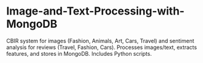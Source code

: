 # Image-and-Text-Processing-with-MongoDB
CBIR system for images (Fashion, Animals, Art, Cars, Travel) and sentiment analysis for reviews (Travel, Fashion, Cars). Processes images/text, extracts features, and stores in MongoDB. Includes Python scripts.
